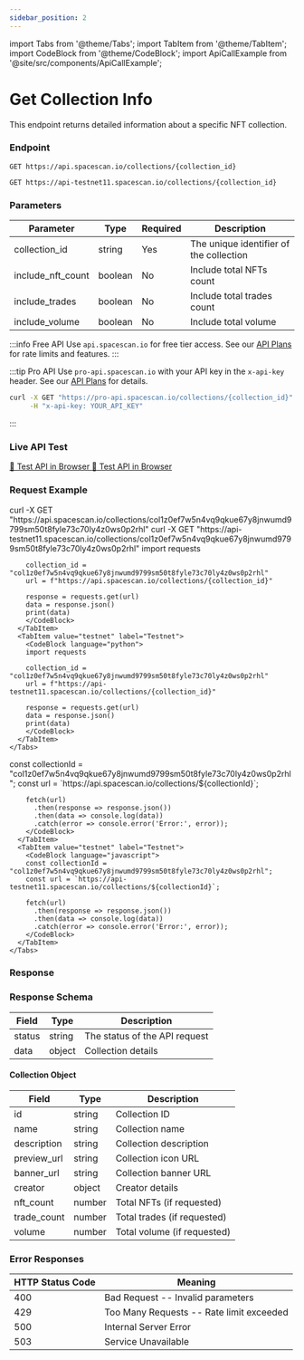 ```yaml
---
sidebar_position: 2
---
```

import Tabs from '@theme/Tabs';
import TabItem from '@theme/TabItem';
import CodeBlock from '@theme/CodeBlock';
import ApiCallExample from '@site/src/components/ApiCallExample';

# Get Collection Info

This endpoint returns detailed information about a specific NFT collection.

### Endpoint

<Tabs>
  <TabItem value="mainnet" label="Mainnet">

```
GET https://api.spacescan.io/collections/{collection_id}
```

  </TabItem>
  <TabItem value="testnet" label="Testnet">

```
GET https://api-testnet11.spacescan.io/collections/{collection_id}
```

  </TabItem>
</Tabs>

### Parameters

| Parameter | Type | Required | Description |
|-----------|------|----------|-------------|
| collection_id | string | Yes | The unique identifier of the collection |
| include_nft_count | boolean | No | Include total NFTs count |
| include_trades | boolean | No | Include total trades count |
| include_volume | boolean | No | Include total volume |

:::info Free API
Use `api.spacescan.io` for free tier access. See our [API Plans](https://spacescan.io/apis#plans) for rate limits and features.
:::

:::tip Pro API
Use `pro-api.spacescan.io` with your API key in the `x-api-key` header. See our [API Plans](https://spacescan.io/apis#plans) for details.

```bash
curl -X GET "https://pro-api.spacescan.io/collections/{collection_id}" \
     -H "x-api-key: YOUR_API_KEY"
```
:::

### Live API Test

<Tabs>
  <TabItem value="mainnet" label="Mainnet">
    <a href="https://api.spacescan.io/collections/col1z0ef7w5n4vq9qkue67y8jnwumd9799sm50t8fyle73c70ly4z0ws0p2rhl" target="_blank" rel="noopener noreferrer" className="api-test-button">
      🚀 Test API in Browser
    </a>
  </TabItem>
  <TabItem value="testnet" label="Testnet">
    <a href="https://api-testnet11.spacescan.io/collections/col1z0ef7w5n4vq9qkue67y8jnwumd9799sm50t8fyle73c70ly4z0ws0p2rhl" target="_blank" rel="noopener noreferrer" className="api-test-button">
      🚀 Test API in Browser
    </a>
  </TabItem>
</Tabs>

### Request Example

<Tabs>
  <TabItem value="curl" label="cURL">
    <Tabs>
      <TabItem value="mainnet" label="Mainnet">
        <CodeBlock language="bash">
        curl -X GET "https://api.spacescan.io/collections/col1z0ef7w5n4vq9qkue67y8jnwumd9799sm50t8fyle73c70ly4z0ws0p2rhl"
        </CodeBlock>
      </TabItem>
      <TabItem value="testnet" label="Testnet">
        <CodeBlock language="bash">
        curl -X GET "https://api-testnet11.spacescan.io/collections/col1z0ef7w5n4vq9qkue67y8jnwumd9799sm50t8fyle73c70ly4z0ws0p2rhl"
        </CodeBlock>
      </TabItem>
    </Tabs>
  </TabItem>
  <TabItem value="python" label="Python">
    <Tabs>
      <TabItem value="mainnet" label="Mainnet">
        <CodeBlock language="python">
        import requests

        collection_id = "col1z0ef7w5n4vq9qkue67y8jnwumd9799sm50t8fyle73c70ly4z0ws0p2rhl"
        url = f"https://api.spacescan.io/collections/{collection_id}"

        response = requests.get(url)
        data = response.json()
        print(data)
        </CodeBlock>
      </TabItem>
      <TabItem value="testnet" label="Testnet">
        <CodeBlock language="python">
        import requests

        collection_id = "col1z0ef7w5n4vq9qkue67y8jnwumd9799sm50t8fyle73c70ly4z0ws0p2rhl"
        url = f"https://api-testnet11.spacescan.io/collections/{collection_id}"

        response = requests.get(url)
        data = response.json()
        print(data)
        </CodeBlock>
      </TabItem>
    </Tabs>
  </TabItem>
  <TabItem value="javascript" label="JavaScript">
    <Tabs>
      <TabItem value="mainnet" label="Mainnet">
        <CodeBlock language="javascript">
        const collectionId = "col1z0ef7w5n4vq9qkue67y8jnwumd9799sm50t8fyle73c70ly4z0ws0p2rhl";
        const url = `https://api.spacescan.io/collections/${collectionId}`;

        fetch(url)
          .then(response => response.json())
          .then(data => console.log(data))
          .catch(error => console.error('Error:', error));
        </CodeBlock>
      </TabItem>
      <TabItem value="testnet" label="Testnet">
        <CodeBlock language="javascript">
        const collectionId = "col1z0ef7w5n4vq9qkue67y8jnwumd9799sm50t8fyle73c70ly4z0ws0p2rhl";
        const url = `https://api-testnet11.spacescan.io/collections/${collectionId}`;

        fetch(url)
          .then(response => response.json())
          .then(data => console.log(data))
          .catch(error => console.error('Error:', error));
        </CodeBlock>
      </TabItem>
    </Tabs>
  </TabItem>
</Tabs>

### Response

<ApiCallExample endpoint="https://api.spacescan.io/collections/col1z0ef7w5n4vq9qkue67y8jnwumd9799sm50t8fyle73c70ly4z0ws0p2rhl" />

### Response Schema

| Field | Type | Description |
|-------|------|-------------|
| status | string | The status of the API request |
| data | object | Collection details |

#### Collection Object

| Field | Type | Description |
|-------|------|-------------|
| id | string | Collection ID |
| name | string | Collection name |
| description | string | Collection description |
| preview_url | string | Collection icon URL |
| banner_url | string | Collection banner URL |
| creator | object | Creator details |
| nft_count | number | Total NFTs (if requested) |
| trade_count | number | Total trades (if requested) |
| volume | number | Total volume (if requested) |

### Error Responses

| HTTP Status Code | Meaning |
|-----------------|---------|
| 400 | Bad Request -- Invalid parameters |
| 429 | Too Many Requests -- Rate limit exceeded |
| 500 | Internal Server Error |
| 503 | Service Unavailable | 